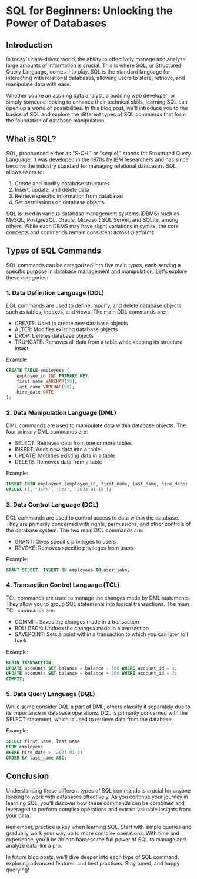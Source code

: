 # SQL for Beginners: Unlocking the Power of Databases

## Introduction

In today's data-driven world, the ability to effectively manage and analyze large amounts of information is crucial. This is where SQL, or Structured Query Language, comes into play. SQL is the standard language for interacting with relational databases, allowing users to store, retrieve, and manipulate data with ease.

Whether you're an aspiring data analyst, a budding web developer, or simply someone looking to enhance their technical skills, learning SQL can open up a world of possibilities. In this blog post, we'll introduce you to the basics of SQL and explore the different types of SQL commands that form the foundation of database manipulation.

## What is SQL?

SQL, pronounced either as "S-Q-L" or "sequel," stands for Structured Query Language. It was developed in the 1970s by IBM researchers and has since become the industry standard for managing relational databases. SQL allows users to:

1. Create and modify database structures
2. Insert, update, and delete data
3. Retrieve specific information from databases
4. Set permissions on database objects

SQL is used in various database management systems (DBMS) such as MySQL, PostgreSQL, Oracle, Microsoft SQL Server, and SQLite, among others. While each DBMS may have slight variations in syntax, the core concepts and commands remain consistent across platforms.

## Types of SQL Commands

SQL commands can be categorized into five main types, each serving a specific purpose in database management and manipulation. Let's explore these categories:

### 1. Data Definition Language (DDL)

DDL commands are used to define, modify, and delete database objects such as tables, indexes, and views. The main DDL commands are:

- CREATE: Used to create new database objects
- ALTER: Modifies existing database objects
- DROP: Deletes database objects
- TRUNCATE: Removes all data from a table while keeping its structure intact

Example:

```sql
CREATE TABLE employees (
    employee_id INT PRIMARY KEY,
    first_name VARCHAR(50),
    last_name VARCHAR(50),
    hire_date DATE
);
```

### 2. Data Manipulation Language (DML)

DML commands are used to manipulate data within database objects. The four primary DML commands are:

- SELECT: Retrieves data from one or more tables
- INSERT: Adds new data into a table
- UPDATE: Modifies existing data in a table
- DELETE: Removes data from a table

Example:

```sql
INSERT INTO employees (employee_id, first_name, last_name, hire_date)
VALUES (1, 'John', 'Doe', '2023-01-15');
```

### 3. Data Control Language (DCL)

DCL commands are used to control access to data within the database. They are primarily concerned with rights, permissions, and other controls of the database system. The two main DCL commands are:

- GRANT: Gives specific privileges to users
- REVOKE: Removes specific privileges from users

Example:

```sql
GRANT SELECT, INSERT ON employees TO user_john;
```

### 4. Transaction Control Language (TCL)

TCL commands are used to manage the changes made by DML statements. They allow you to group SQL statements into logical transactions. The main TCL commands are:

- COMMIT: Saves the changes made in a transaction
- ROLLBACK: Undoes the changes made in a transaction
- SAVEPOINT: Sets a point within a transaction to which you can later roll back

Example:

```sql
BEGIN TRANSACTION;
UPDATE accounts SET balance = balance - 100 WHERE account_id = 1;
UPDATE accounts SET balance = balance + 100 WHERE account_id = 2;
COMMIT;
```

### 5. Data Query Language (DQL)

While some consider DQL a part of DML, others classify it separately due to its importance in database operations. DQL is primarily concerned with the SELECT statement, which is used to retrieve data from the database.

Example:

```sql
SELECT first_name, last_name
FROM employees
WHERE hire_date > '2023-01-01'
ORDER BY last_name ASC;
```

## Conclusion

Understanding these different types of SQL commands is crucial for anyone looking to work with databases effectively. As you continue your journey in learning SQL, you'll discover how these commands can be combined and leveraged to perform complex operations and extract valuable insights from your data.

Remember, practice is key when learning SQL. Start with simple queries and gradually work your way up to more complex operations. With time and experience, you'll be able to harness the full power of SQL to manage and analyze data like a pro.

In future blog posts, we'll dive deeper into each type of SQL command, exploring advanced features and best practices. Stay tuned, and happy querying!
